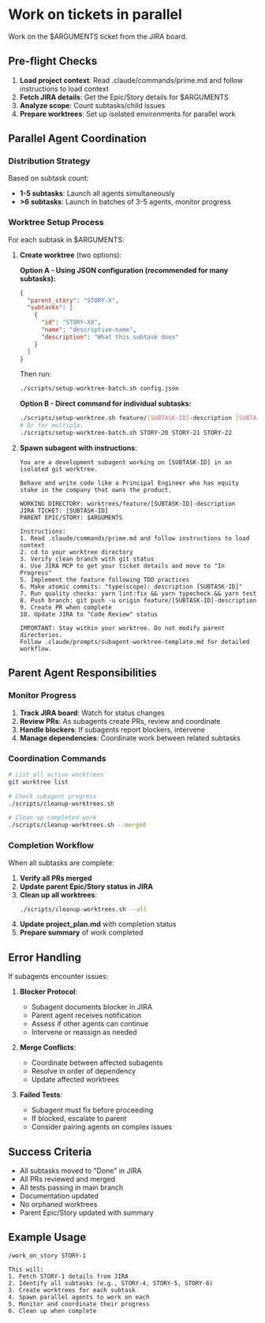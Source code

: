 # Work on tickets in parallel

Work on the $ARGUMENTS ticket from the JIRA board.

## Pre-flight Checks

1. **Load project context**: Read .claude/commands/prime.md and follow instructions to load context
2. **Fetch JIRA details**: Get the Epic/Story details for $ARGUMENTS
3. **Analyze scope**: Count subtasks/child issues
4. **Prepare worktrees**: Set up isolated environments for parallel work

## Parallel Agent Coordination

### Distribution Strategy

Based on subtask count:

- **1-5 subtasks**: Launch all agents simultaneously
- **>6 subtasks**: Launch in batches of 3-5 agents, monitor progress

### Worktree Setup Process

For each subtask in $ARGUMENTS:

1. **Create worktree** (two options):

   **Option A - Using JSON configuration (recommended for many subtasks):**

   ```json
   {
     "parent_story": "STORY-X",
     "subtasks": [
       {
         "id": "STORY-XX",
         "name": "descriptive-name",
         "description": "What this subtask does"
       }
     ]
   }
   ```

   Then run:

   ```bash
   ./scripts/setup-worktree-batch.sh config.json
   ```

   **Option B - Direct command for individual subtasks:**

   ```bash
   ./scripts/setup-worktree.sh feature/[SUBTASK-ID]-description [SUBTASK-ID]
   # Or for multiple:
   ./scripts/setup-worktree-batch.sh STORY-20 STORY-21 STORY-22
   ```

2. **Spawn subagent with instructions**:

   ```
   You are a development subagent working on [SUBTASK-ID] in an isolated git worktree.

   Behave and write code like a Principal Engineer who has equity stake in the company that owns the product.

   WORKING DIRECTORY: worktrees/feature/[SUBTASK-ID]-description
   JIRA TICKET: [SUBTASK-ID]
   PARENT EPIC/STORY: $ARGUMENTS

   Instructions:
   1. Read .claude/commands/prime.md and follow instructions to load context
   2. cd to your worktree directory
   3. Verify clean branch with git status
   4. Use JIRA MCP to get your ticket details and move to "In Progress"
   5. Implement the feature following TDD practices
   6. Make atomic commits: "type(scope): description [SUBTASK-ID]"
   7. Run quality checks: yarn lint:fix && yarn typecheck && yarn test
   8. Push branch: git push -u origin feature/[SUBTASK-ID]-description
   9. Create PR when complete
   10. Update JIRA to "Code Review" status

   IMPORTANT: Stay within your worktree. Do not modify parent directories.
   Follow .claude/prompts/subagent-worktree-template.md for detailed workflow.
   ```

## Parent Agent Responsibilities

### Monitor Progress

1. **Track JIRA board**: Watch for status changes
2. **Review PRs**: As subagents create PRs, review and coordinate
3. **Handle blockers**: If subagents report blockers, intervene
4. **Manage dependencies**: Coordinate work between related subtasks

### Coordination Commands

```bash
# List all active worktrees
git worktree list

# Check subagent progress
./scripts/cleanup-worktrees.sh

# Clean up completed work
./scripts/cleanup-worktrees.sh --merged
```

### Completion Workflow

When all subtasks are complete:

1. **Verify all PRs merged**
2. **Update parent Epic/Story status in JIRA**
3. **Clean up all worktrees**:
   ```bash
   ./scripts/cleanup-worktrees.sh --all
   ```
4. **Update project_plan.md** with completion status
5. **Prepare summary** of work completed

## Error Handling

If subagents encounter issues:

1. **Blocker Protocol**:

   - Subagent documents blocker in JIRA
   - Parent agent receives notification
   - Assess if other agents can continue
   - Intervene or reassign as needed

2. **Merge Conflicts**:

   - Coordinate between affected subagents
   - Resolve in order of dependency
   - Update affected worktrees

3. **Failed Tests**:
   - Subagent must fix before proceeding
   - If blocked, escalate to parent
   - Consider pairing agents on complex issues

## Success Criteria

- All subtasks moved to "Done" in JIRA
- All PRs reviewed and merged
- All tests passing in main branch
- Documentation updated
- No orphaned worktrees
- Parent Epic/Story updated with summary

## Example Usage

```
/work_on_story STORY-1

This will:
1. Fetch STORY-1 details from JIRA
2. Identify all subtasks (e.g., STORY-4, STORY-5, STORY-6)
3. Create worktrees for each subtask
4. Spawn parallel agents to work on each
5. Monitor and coordinate their progress
6. Clean up when complete
```
